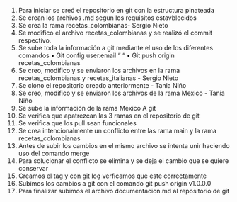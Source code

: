 1. Para iniciar se creó el repositorio en git con la estructura plnateada
2. Se crean los archivos .md segun los requisitos estavblecidos
2. Se crea la rama recetas_colombianas- Sergio Nieto
3. Se modifico el archivo recetas_colombianas y se realizó el commit respectivo.
4.	Se sube toda la información a git mediante el uso de los diferentes comandos
•	Git config user.email “ “
•	Git push origin recetas_colombianas
5. Se creo, modifico y se enviaron los archivos en la rama recetas_colombianas y recetas_italianas - Sergio Nieto
6. Se clono el repositorio creado anteriormente - Tania Niño
7. Se creo, modifico y se enviaron los archivos de la rama Mexico - Tania Niño
8. Se sube la información de la rama Mexico A git
9. Se verifica que apatrezcan las 3 ramas en el repositorio de git
10. Se verifica que los pull sean funcionales 
11. Se crea intencionalmente un conflicto entre las rama main y la rama recetas_colombianas
12. Antes de subir los cambios en el mismo archivo se intenta unir haciendo uso del comando merge
13. Para solucionar el conflicto se elimina y se deja el cambio que se quiere conservar
14. Creamos el tag y con git log verficamos que este correctamente
15. Subimos los cambios a git con el comando git push origin v1.0.0.0
16. Para finalizar subimos el archivo documentacion.md al repositorio de git
